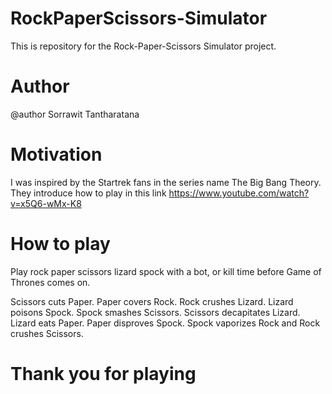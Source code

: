 # RockPaperScissors-Simulator
This is repository for the Rock-Paper-Scissors Simulator project. 

# Author
@author Sorrawit Tantharatana

# Motivation
I was inspired by the Startrek fans in the series name The Big Bang Theory. They introduce how to play in this link  https://www.youtube.com/watch?v=x5Q6-wMx-K8 

# How to play 
Play rock paper scissors lizard spock with a bot, or kill time before Game of Thrones comes on.

Scissors cuts Paper.
Paper covers Rock.
Rock crushes Lizard.
Lizard poisons Spock.
Spock smashes Scissors.
Scissors decapitates Lizard.
Lizard eats Paper.
Paper disproves Spock.
Spock vaporizes Rock
and Rock crushes Scissors.

# Thank you for playing
